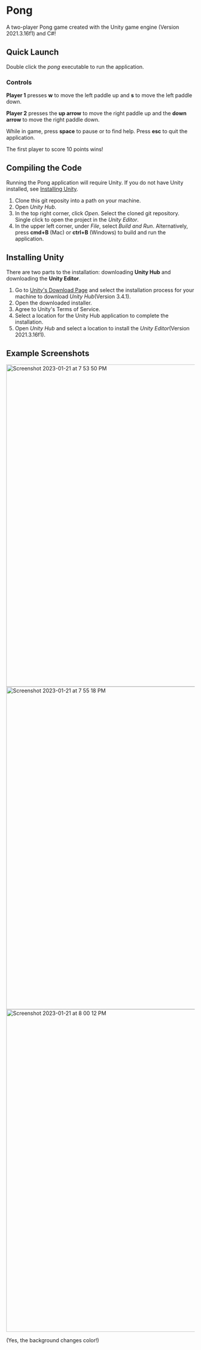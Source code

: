 # Pong
A two-player Pong game created with the Unity game engine (Version 2021.3.16f1) and C#!

## Quick Launch
Double click the _pong_ executable to run the application.

### Controls
**Player 1** presses **w** to move the left paddle up and **s** to move the left paddle down.

**Player 2** presses the **up arrow** to move the right paddle up and the **down arrow** to move the right paddle down.

While in game, press **space** to pause or to find help. Press **esc** to quit the application.

The first player to score 10 points wins!

## Compiling the Code
Running the Pong application will require Unity. If you do not have Unity installed, see [Installing Unity](installingUnity).
1. Clone this git reposity into a path on your machine.
2. Open _Unity Hub_.
3. In the top right corner, click _Open_. Select the cloned git repository. Single click to open the project in the _Unity Editor_.
4. In the upper left corner, under _File_, select _Build and Run_. Alternatively, press **cmd+B** (Mac) or **ctrl+B** (Windows) to build and run the application.

## Installing Unity
There are two parts to the installation: downloading **Unity Hub** and downloading the **Unity Editor**.

1. Go to [Unity's Download Page](https://unity.com/download) and select the installation process for your machine to download _Unity Hub_(Version 3.4.1).
2. Open the downloaded installer.
3. Agree to Unity's Terms of Service.
4. Select a location for the Unity Hub application to complete the installation.
5. Open _Unity Hub_ and select a location to install the _Unity Editor_(Version 2021.3.16f1).

## Example Screenshots
<img width="860" alt="Screenshot 2023-01-21 at 7 53 50 PM" src="https://user-images.githubusercontent.com/105777725/213900023-4afeccd1-b4de-4eaf-8727-c7013c33c1a1.png">
<img width="861" alt="Screenshot 2023-01-21 at 7 55 18 PM" src="https://user-images.githubusercontent.com/105777725/213900024-8dceb5d2-e6fc-4010-9aba-4eacfc79594a.png">
<img width="861" alt="Screenshot 2023-01-21 at 8 00 12 PM" src="https://user-images.githubusercontent.com/105777725/213900026-b275531c-1e8a-4972-ba3a-25b70dac0675.png">

(Yes, the background changes color!)
